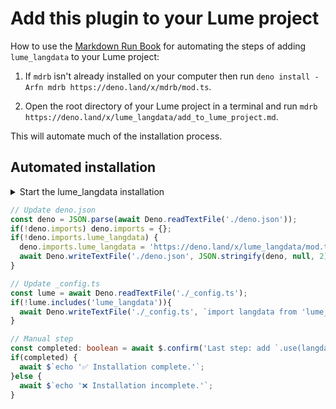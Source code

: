 # Add this plugin to your Lume project

How to use the [Markdown Run Book](https://deno.land/x/mdrb) for automating the steps of adding `lume_langdata` to your Lume project:

1. If `mdrb` isn't already installed on your computer then run `deno install -Arfn mdrb https://deno.land/x/mdrb/mod.ts`.

1. Open the root directory of your Lume project in a terminal and run `mdrb https://deno.land/x/lume_langdata/add_to_lume_project.md`.

This will automate much of the installation process.

## Automated installation

<details data-mdrb>
<summary>Start the lume_langdata installation</summary>

<pre>
description = '''
Adding `lume_langdata` to this lume project will modify the `deno.json` and `_config.ts` files.
'''
</pre>
</details>

```ts
// Update deno.json
const deno = JSON.parse(await Deno.readTextFile('./deno.json'));
if(!deno.imports) deno.imports = {};
if(!deno.imports.lume_langdata) {
  deno.imports.lume_langdata = 'https://deno.land/x/lume_langdata/mod.ts';
  await Deno.writeTextFile('./deno.json', JSON.stringify(deno, null, 2));
}

// Update _config.ts
const lume = await Deno.readTextFile('./_config.ts');
if(!lume.includes('lume_langdata')){
  await Deno.writeTextFile('./_config.ts', `import langdata from 'lume_langdata';\n${lume}`);
} 

// Manual step
const completed: boolean = await $.confirm('Last step: add `.use(langdata())` to _config.ts at a suitable place.'); 
if(completed) {
  await $`echo '✅ Installation complete.'`; 
}else {
  await $`echo '❌ Installation incomplete.'`;
}
```
